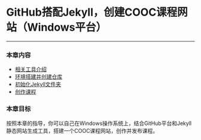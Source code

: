 # GitHub搭配Jekyll，创建COOC课程网站（Windows平台）
---

### 本章内容

* [相关工具介绍](introduce.md)
* [环境搭建并创建仓库](environment.md)
* [初始化Jekyll文件夹](init.md)
* [创作课程](course.md)

### 本章目标
按照本章的指导，你可以自己在Windows操作系统上，结合GitHub平台和Jekyll静态网站生成工具，搭建一个COOC课程网站，创作并发布课程。